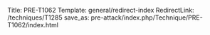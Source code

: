 Title: PRE-T1062
Template: general/redirect-index
RedirectLink: /techniques/T1285
save_as: pre-attack/index.php/Technique/PRE-T1062/index.html
